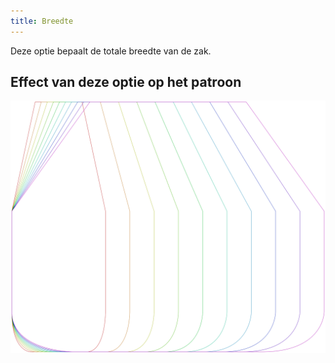 ```yaml
---
title: Breedte
---
```


Deze optie bepaalt de totale breedte van de zak.

## Effect van deze optie op het patroon

![Deze afbeelding toont het effect van deze optie door meerdere varianten die een andere waarde hebben voor deze optie te vervangen](lucy_width_sample.svg "Effect van deze optie op het patroon")
